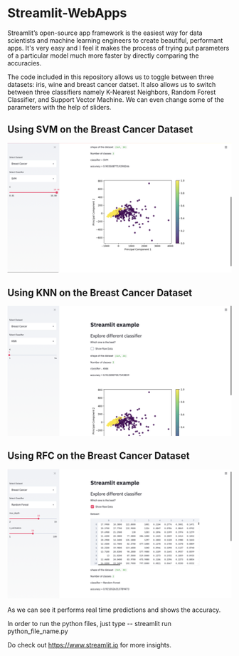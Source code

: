 # Streamlit-WebApps
Streamlit’s open-source app framework is the easiest way for data scientists and machine learning engineers to create beautiful, performant apps. It's very easy and I feel it makes the process of trying put parameters of a particular model much more faster by directly comparing the accuracies.

The code included in this repository allows us to toggle between three datasets: iris, wine and breast cancer datset. It also allows us to switch between three classifiers namely K-Nearest Neighbors, Random Forest Classifier, and Support Vector Machine. We can even change some of the parameters with the help of sliders.

## Using SVM on the Breast Cancer Dataset

<img src="webapp_pictures/result1.png" width="700" >

## Using KNN on the Breast Cancer Dataset

<img src="webapp_pictures/result2.png" width="700" >

## Using RFC on the Breast Cancer Dataset

<img src="webapp_pictures/result3.png" width="700" >

As we can see it performs real time predictions and shows the accuracy.

In order to run the python files, just type 
-- streamlit run python_file_name.py

Do check out https://www.streamlit.io for more insights.

